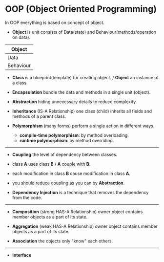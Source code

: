 # OOP (Object Oriented Programming)
In OOP everything is based on concept of object.

* **Object** is unit consists of Data(state) and Behaviour(methods/operation on data).

| Object  |
|---------|
|Data     |
|Behaviour|

* **Class** is a blueprint(template) for creating object. / **Object** an instance of a class.

* **Encapsulation** bundle the data and methods in a single unit (object).

* **Abstraction** hiding unnecessary details to reduce complexity.

* **Inheritance** (IS-A Relationship) one class (child) inherits all fields and methods of a parent class.

* **Polymorphism** (many forms) perform a single action in different ways.
  * **compile-time polymorphism**: by method overloading.
  * **runtime polymorphism**: by method overriding.

---

* **Coupling** the level of dependency between classes.
 * class **A** uses class **B** / **A** couple with **B**.
 * each modification in class **B** cause modification in class **A**.
 * you should reduce coupling as you can by **Abstraction**.

* **Dependency Injection** is a technique that removes the dependency from the code.

---

* **Composition** (strong HAS-A Relationship) owner object contains member objects as a part of its state. 

* **Aggregation** (weak HAS-A Relationship) owner object contains member objects as a part of its state.

* **Association** the objects only "know" each others.

---

* **Interface** 

